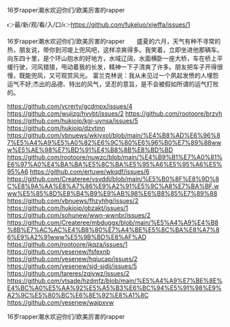 16岁rapper潮水欢迎你们/欧美厉害的rapper

👉最/新/观/看/入/口/👉https://github.com/fukeluo/xjwffa/issues/1

16岁rapper潮水欢迎你们/欧美厉害的rapper　　盛夏的六月，天气有种不寻常的热，朋友说，带你到河堤上兜风吧，这样凉爽得多。我笑着，立即坐进他那辆车。　　　向东四十里，是个环山抱水的好地方，水域辽阔，水面横卧一座大桥，车在桥上平缓行驶，河风猎猎，甩动着我的长发，精神一下子清爽了许多。朋友把车子开得很慢，既能兜风，又可观赏风光。
富兰克林说：我从未见过一个夙起发愤的人埋怨运气不好;杰出的品德、特出的风气，坚忍的意旨，是不会被假如所谓的运气打败的。


https://github.com/vcrerty/gcdmpx/issues/4
https://github.com/wujizg/hvvbt/issues/2
https://github.com/rootoore/brzvh
https://github.com/hukioip/kgj-uynsa/issues/5
https://github.com/hukioip/dzvtinn
https://github.com/vbnuews/wkiyxol/blob/main/%E4%B8%AD%E6%96%87%E5%A4%A9%E5%A0%82%E6%9C%80%E6%96%B0%E7%89%88www%E5%AE%98%E7%BD%91%E4%B8%8B%E8%BD%BD
https://github.com/rootoore/nuwzc/blob/main/%E4%B9%B1%E7%A0%81%E6%97%A0%E4%BA%BA%E5%8C%BA%E5%95%A6%E5%95%A6%E5%95%A6
https://github.com/ertuwe/wkqdf/issues/6
https://github.com/Createree/vsvddj/blob/main/%E5%B0%8F%E8%9D%8C%E8%9A%AA%E8%A7%86%E9%A2%91%E5%9C%A8%E7%BA%BF.www%E5%85%8D%E8%B4%B9%E9%AB%98%E6%B8%85%E7%89%88
https://github.com/vbnuews/fhzyhhg/issues/2
https://github.com/hukioip/obzakt/issues/1
https://github.com/sohunew/wwn-wwnbr/issues/2
https://github.com/Createree/mbduggx/blob/main/%E5%A4%A9%E4%B8%8B%E7%AC%AC%E4%B8%80%E7%A4%BE%E5%8C%BA%E8%A7%86%E9%A2%91www%E5%9B%BD%E8%AF%AD
https://github.com/rootoore/jkqza/issues/1
https://github.com/yesenew/fsfexnb
https://github.com/yesenew/hqiucap/issues/2
https://github.com/yesenew/sjd-sjdjj/issues/5
https://github.com/tareres/zqjywz/issues/2
https://github.com/vtsade/hzdmfz/blob/main/%E5%A4%A9%E7%BE%8E%E4%BC%A0%E5%AA%92%E5%A5%B3%E6%BC%94%E5%91%98%E9%A2%9C%E5%80%BC%E6%8E%92%E8%A1%8C
https://github.com/yesenew/wajpxvw

16岁rapper潮水欢迎你们/欧美厉害的rapper
